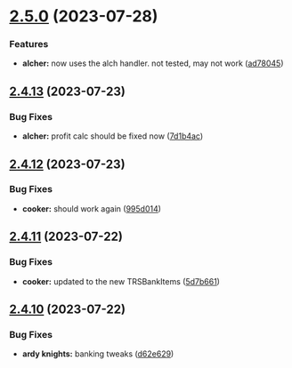 # [2.5.0](https://github.com/Torwent/wasp-free/compare/v2.4.13...v2.5.0) (2023-07-28)


### Features

* **alcher:** now uses the alch handler. not tested, may not work ([ad78045](https://github.com/Torwent/wasp-free/commit/ad78045e0747f8e21f0adb041fb07e439930be8b))



## [2.4.13](https://github.com/Torwent/wasp-free/compare/v2.4.12...v2.4.13) (2023-07-23)


### Bug Fixes

* **alcher:** profit calc should be fixed now ([7d1b4ac](https://github.com/Torwent/wasp-free/commit/7d1b4ac855374221e6c317e3f15f041962f8af30))



## [2.4.12](https://github.com/Torwent/wasp-free/compare/v2.4.11...v2.4.12) (2023-07-23)


### Bug Fixes

* **cooker:** should work again ([995d014](https://github.com/Torwent/wasp-free/commit/995d01411a2c5f44154a3a9d87af87ecf1775581))



## [2.4.11](https://github.com/Torwent/wasp-free/compare/v2.4.10...v2.4.11) (2023-07-22)


### Bug Fixes

* **cooker:** updated to the new TRSBankItems ([5d7b661](https://github.com/Torwent/wasp-free/commit/5d7b661481baac778b44d94d5578c9529a23b87c))



## [2.4.10](https://github.com/Torwent/wasp-free/compare/v2.4.9...v2.4.10) (2023-07-22)


### Bug Fixes

* **ardy knights:** banking tweaks ([d62e629](https://github.com/Torwent/wasp-free/commit/d62e629850ebf3e985e4c777a346572cb92d103a))



